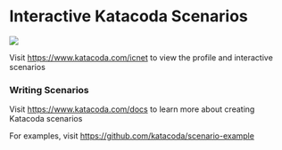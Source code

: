 # Interactive Katacoda Scenarios

[![](http://shields.katacoda.com/katacoda/icnet/count.svg)](https://www.katacoda.com/icnet "Get your profile on Katacoda.com")

Visit https://www.katacoda.com/icnet to view the profile and interactive scenarios

### Writing Scenarios
Visit https://www.katacoda.com/docs to learn more about creating Katacoda scenarios

For examples, visit https://github.com/katacoda/scenario-example
